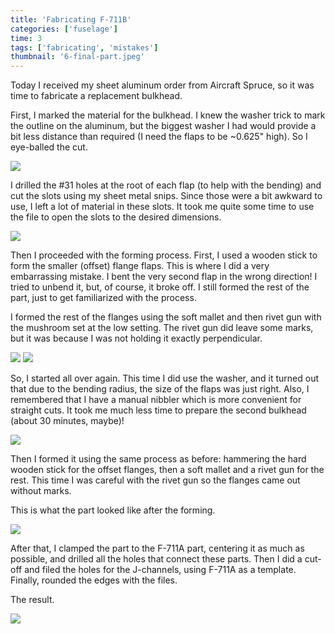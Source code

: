 ```yaml
---
title: 'Fabricating F-711B'
categories: ['fuselage']
time: 3
tags: ['fabricating', 'mistakes']
thumbnail: '6-final-part.jpeg'
---
```


Today I received my sheet aluminum order from Aircraft Spruce, so it was time to fabricate a replacement bulkhead.

<!-- more -->

First, I marked the material for the bulkhead. I knew the washer trick to mark the outline on the aluminum, but the biggest washer I had would provide a bit less distance than required (I need the flaps to be ~0.625" high). So I eye-balled the cut.

![](0-material-marked.jpeg)

I drilled the #31 holes at the root of each flap (to help with the bending) and cut the slots using my sheet metal snips. Since those were a bit awkward to use, I left a lot of material in these slots. It took me quite some time to use the file to open the slots to the desired dimensions.

![](1-slots-cut.jpeg)

Then I proceeded with the forming process. First, I used a wooden stick to form the smaller (offset) flange flaps. This is where I did a very embarrassing mistake. I bent the very second flap in the wrong direction! I tried to unbend it, but, of course, it broke off. I still formed the rest of the part, just to get familiarized with the process.

I formed the rest of the flanges using the soft mallet and then rivet gun with the mushroom set at the low setting. The rivet gun did leave some marks, but it was because I was not holding it exactly perpendicular.

![](2-oopsie-part.jpeg)
![](3-another-view.jpeg)

So, I started all over again. This time I did use the washer, and it turned out that due to the bending radius, the size of the flaps was just right. Also, I remembered that I have a manual nibbler which is more convenient for straight cuts. It took me much less time to prepare the second bulkhead (about 30 minutes, maybe)!

![](4-new-part-material.jpeg)

Then I formed it using the same process as before: hammering the hard wooden stick for the offset flanges, then a soft mallet and a rivet gun for the rest. This time I was careful with the rivet gun so the flanges came out without marks.

This is what the part looked like after the forming.

![](5-formed-part.jpeg)

After that, I clamped the part to the F-711A part, centering it as much as possible, and drilled all the holes that connect these parts. Then I did a cut-off and filed the holes for the J-channels, using F-711A as a template. Finally, rounded the edges with the files.

The result.

![](6-final-part.jpeg)